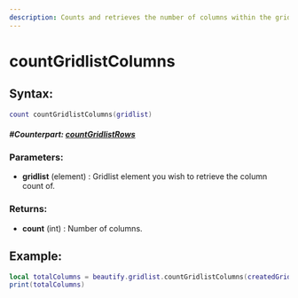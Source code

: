 ```yaml
---
description: Counts and retrieves the number of columns within the gridlist.
---
```


# countGridlistColumns

## **Syntax:**

```lua
count countGridlistColumns(gridlist)
```

#### _**\#Counterpart:**_ [_**countGridlistRows**_](https://github.com/OvileAmriam/MTA-Beautify-Library/tree/8b32a1354f437b84b8192867c66f498a0fc3cd85/docs/elements/gridlist/countgridlistrows/README.md)

### **Parameters:**

* **gridlist** \(element\) : Gridlist element you wish to retrieve the column count of.

### **Returns:**

* **count** \(int\) : Number of columns.

## **Example:**

```lua
local totalColumns = beautify.gridlist.countGridlistColumns(createdGridlist)
print(totalColumns)
```

